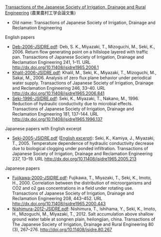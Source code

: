 [Transactions of the Japanese Society of Irrigation, Drainage and Rural Engineering](https://www.jstage.jst.go.jp/browse/jsidre) (農業農村工学会論文集)
- Old name: Transactions of Japanese Society of Irrigation, Drainage and Reclamation Engineering

English papers

- [Deb-2006-JSIDRE.pdf](Deb-2006-JSIDRE.pdf): Deb, S. K., Miyazaki, T., Mizoguchi, M., Seki, K., 2006. Return flow generating point on a hillslope layered with traffic pan. Transactions of Japanese Society of Irrigation, Drainage and Reclamation Engineering 241, 1–11. URL http://dx.doi.org/10.11408/jsidre1965.2006.1
- [Khalil-2006-JSIDRE.pdf](Khalil-2006-JSIDRE.pdf): Khalil, M., Seki, K., Miyazaki, T., Mizoguchi, M., Sakai, M., 2006. Analysis of zero flux plane behavior under periodical water supply. Transactions of Japanese Society of Irrigation, Drainage and Reclamation Engineering 246, 33–40. URL http://dx.doi.org/10.11408/jsidre1965.2006.841
- [Seki-1996-JSIDRE.pdf](Seki-1996-JSIDRE.pdf): Seki, K., Miyazaki, T., Nakano, M., 1996. Reduction of hydraulic conductivity due to microbial effects. Transactions of Japanese Society of Irrigation, Drainage and Reclamation Engineering 181, 137–144. URL http://dx.doi.org/10.11408/jsidre1965.1996.137

Japanese papers with English excerpt 

- [Seki-2005-JSIDRE.pdf](Seki-2005-JSIDRE.pdf) ([English excerpt](https://github.com/sekika/paper/blob/master/JSIDRE/Seki-2005-JSIDRE-excerpt.pdf)): 
Seki, K., Kamiya, J., Miyazaki, T., 2005. Temperature dependence of hydraulic conductivity decrease due to biological clogging under ponded infiltration. Transactions of Japanese Society of Irrigation, Drainage and Reclamation Engineering 237, 13–19. URL http://dx.doi.org/10.11408/jsidre1965.2005.213

Japanese papers

- [Fujikawa-2000-JSIDRE.pdf](Fujikawa-2000-JSIDRE.pdf): Fujikawa, T., Miyazaki, T., Seki, K., Imoto, H., 2000. Correlation between the distribution of microorganisms and CO2 and o2 gas concentrations in a field under rotating use. Transactions of Japanese Society of Irrigation, Drainage and Reclamation Engineering 208, 443–452. URL http://dx.doi.org/10.11408/jsidre1965.2000.443
- [Nishimura-2012-JSIDRE.pdf](Nishimura-2012-JSIDRE.pdf): Nishimura, T., Ishihama, Y., Seki, K., Imoto, H., Mizoguchi, M., Miyazaki, T., 2012. Salt accumulation above shallow ground water table at songnen plain, heilongjian, china. Transactions of The Japanese Society of Irrigation, Drainage and Rural Engineering 80 (3), 267–276. http://doi.org/10.11408/jsidre.80.267
